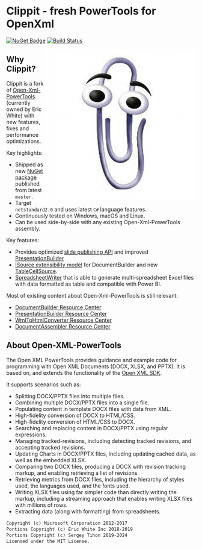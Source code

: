 # Clippit - fresh PowerTools for OpenXml

[![NuGet Badge](https://buildstats.info/nuget/Clippit)](https://www.nuget.org/packages/Clippit) [![Build Status](https://github.com/sergey-tihon/Clippit/workflows/Build%20and%20Test/badge.svg?branch=master)](https://github.com/sergey-tihon/Clippit/actions?query=branch%3Amaster)

<img style="float: right;" src="images/logo.jpeg">

## Why Clippit?

Clippit is a fork of [Open-Xml-PowerTools](https://github.com/EricWhiteDev/Open-Xml-PowerTools) (currently owned by Eric White) with new features, fixes and performance optimizations.

Key highlights:

- Shipped as new [NuGet package](https://www.nuget.org/packages/Clippit) published from latest `master`.
- Target `netstandard2.0` and uses latest `C#` language features.
- Continuously tested on Windows, macOS and Linux.
- Can be used side-by-side with any existing Open-Xml-PowerTools assembly.

Key features:

- Provides optimized [slide publishing API](xref:Tutorial.Word.PresentationBuilder.PublishSlides) and improved [PresentationBuilder](xref:Tutorial.Word.PresentationBuilder)
- [ISource extensibility model](xref:Tutorial.Word.DocumentBuilder.ISource) for DocumentBuilder and new [TableCellSource](xref:Tutorial.Word.DocumentBuilder.TableCellSource).
- [SpreadsheetWriter](xref:Tutorial.Excel.SpreadsheetWriter) that is able to generate multi-spreadsheet Excel files with data formatted as table and compatible with Power BI.

Most of existing content about Open-Xml-PowerTools is still relevant:

- [DocumentBuilder Resource Center](http://www.ericwhite.com/blog/documentbuilder-developer-center/)
- [PresentationBuilder Resource Center](http://www.ericwhite.com/blog/presentationbuilder-developer-center/)
- [WmlToHtmlConverter Resource Center](http://www.ericwhite.com/blog/wmltohtmlconverter-developer-center/)
- [DocumentAssembler Resource Center](http://www.ericwhite.com/blog/documentassembler-developer-center/)

## About Open-XML-PowerTools

The Open XML PowerTools provides guidance and example code for programming with Open XML
Documents (DOCX, XLSX, and PPTX).  It is based on, and extends the functionality
of the [Open XML SDK](https://github.com/OfficeDev/Open-XML-SDK).

It supports scenarios such as:

- Splitting DOCX/PPTX files into multiple files.
- Combining multiple DOCX/PPTX files into a single file.
- Populating content in template DOCX files with data from XML.
- High-fidelity conversion of DOCX to HTML/CSS.
- High-fidelity conversion of HTML/CSS to DOCX.
- Searching and replacing content in DOCX/PPTX using regular expressions.
- Managing tracked-revisions, including detecting tracked revisions, and accepting tracked revisions.
- Updating Charts in DOCX/PPTX files, including updating cached data, as well as the embedded XLSX.
- Comparing two DOCX files, producing a DOCX with revision tracking markup, and enabling retrieving a list of revisions.
- Retrieving metrics from DOCX files, including the hierarchy of styles used, the languages used, and the fonts used.
- Writing XLSX files using far simpler code than directly writing the markup, including a streaming approach that
  enables writing XLSX files with millions of rows.
- Extracting data (along with formatting) from spreadsheets.

```
Copyright (c) Microsoft Corporation 2012-2017
Portions Copyright (c) Eric White Inc 2018-2019
Portions Copyright (c) Sergey Tihon 2019-2024
Licensed under the MIT License.
```